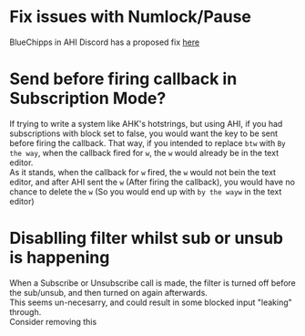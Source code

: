 ﻿# Fix issues with Numlock/Pause 
BlueChipps in AHI Discord has a proposed fix [here](https://github.com/bluechipps/AutoHotInterception/tree/pause_numlock_support)

# Send before firing callback in Subscription Mode?
If trying to write a system like AHK's hotstrings, but using AHI, 
if you had subscriptions with block set to false, you would want the key to be sent before firing the callback. 
That way, if you intended to replace `btw` with `By the way`, when the callback fired for `w`, 
the `w` would already be in the text editor.  
As it stands, when the callback for `w` fired, the `w` would not bein the text editor, and after AHI sent the `w` 
(After firing the callback), you would have no chance to delete the `w` (So you would end up with `by the wayw` in the text editor)

# Disablling filter whilst sub or unsub is happening
When a Subscribe or Unsubscribe call is made, the filter is turned off before the sub/unsub, and then turned on again afterwards.  
This seems un-necesarry, and could result in some blocked input "leaking" through.  
Consider removing this